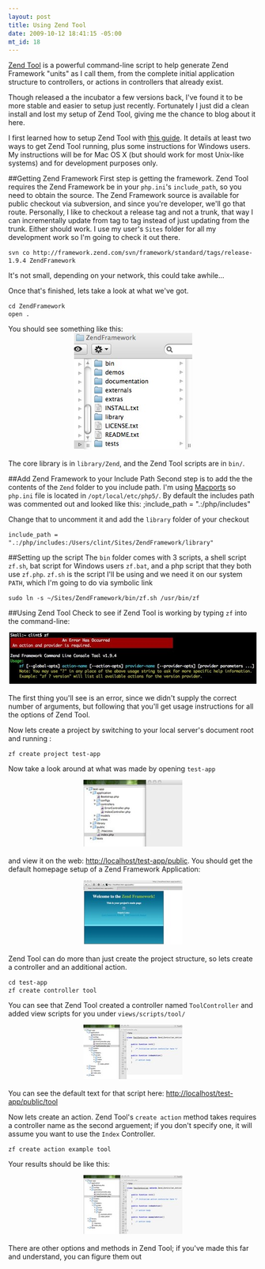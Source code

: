 ```yaml
--- 
layout: post
title: Using Zend Tool
date: 2009-10-12 18:41:15 -05:00
mt_id: 18
---
```

[Zend Tool](http://framework.zend.com/wiki/display/ZFDEV/Zend+Tool+Initiative "Zend Tool Initiative") is a powerful command-line script to help generate Zend Framework "units" as I call them, from the complete initial application structure to controllers, or actions in controllers that already exist.  

Though released a the incubator a few versions back, I've found it to be more stable and easier to setup just recently.  Fortunately I just did a clean install and lost my setup of Zend Tool, giving me the chance to blog about it here.

I first learned how to setup Zend Tool with [this guide](http://devzone.zend.com/article/3811 "Using Zend_Tool to start up your ZF Project").  It details at least two ways to get Zend Tool running, plus some instructions for Windows users.  My instructions will be for Mac OS X (but should work for most Unix-like systems) and for development purposes only.  

##Getting Zend Framework
First step is getting the framework.  Zend Tool requires the Zend Framework be in your `php.ini`'s `include_path`, so you need to obtain the source.  The Zend Framework source is available for public checkout via subversion, and since you're developer, we'll go that route.  Personally, I like to checkout a release tag and not a trunk, that way I can incrementally update from tag to tag instead of just updating from the trunk.  Either should work.  I use my user's `Sites` folder for all my development work so I'm going to check it out there.

	svn co http://framework.zend.com/svn/framework/standard/tags/release-1.9.4 ZendFramework

It's not small, depending on your network, this could take awhile...

Once that's finished, lets take a look at what we've got.

	cd ZendFramework
	open .

You should see something like this:
<img alt="ZendFramework.jpg" src="/images/ZendFramework.jpg" width="239" height="235" style="text-align: center; display: block; margin: 0 auto 20px;" />

The core library is in `library/Zend`, and the Zend Tool scripts are in `bin/`.  


##Add Zend Framework to your Include Path
Second step is to add the the contents of the `Zend` folder to you include path.  I'm using [Macports](http://www.macports.org/ "MacPorts") so `php.ini` file is located in  `/opt/local/etc/php5/`.  By default the includes path was commented out and looked like this:
	;include_path = ".:/php/includes"

Change that to uncomment it and add the `library` folder of your checkout

	include_path = ".:/php/includes:/Users/clint/Sites/ZendFramework/library"


##Setting up the script
The `bin` folder comes with 3 scripts, a shell script `zf.sh`, bat script for Windows users `zf.bat`, and a php script that they both use `zf.php`.  `zf.sh` is the script I'll be using and we need it on our system `PATH`, which I'm going to do via symbolic link

	sudo ln -s ~/Sites/ZendFramework/bin/zf.sh /usr/bin/zf


##Using Zend Tool
Check to see if Zend Tool is working by typing `zf` into the command-line:

<img src="/images/output-thumb-500x104-5.jpg" width="500" height="104" alt="output.jpg"  style="text-align: center; display: block; margin: 0 auto 20px;" />

The first thing you'll see is an error, since we didn't supply the correct number of arguments, but following that you'll get usage instructions for all the options of Zend Tool.  

Now lets create a project by switching to your local server's document root and running :

	zf create project test-app

Now take a look around at what was made by opening `test-app`

<img src="/images/test-app-structure-thumb-200x135-8.jpg" width="200" height="135" alt="test-app-structure.jpg"  style="text-align: center; display: block; margin: 0 auto 20px;" />

and view it on the web: [http://localhost/test-app/public](http://localhost/test-app/public "Test app on your local server").  You should get the default homepage setup of a Zend Framework Application:

<img src="/images/home-thumb-200x130-11.jpg" width="200" height="130" alt="home.jpg"  style="text-align: center; display: block; margin: 0 auto 20px;" />

Zend Tool can do more than just create the project structure, so lets create a controller and an additional action.

	cd test-app
	zf create controller tool

You can see that Zend Tool created a controller named `ToolController` and added view scripts for you under `views/scripts/tool/`

<img src="/images/tool-controller-thumb-200x110-14.jpg" width="200" height="110" alt="tool-controller.jpg"  style="text-align: center; display: block; margin: 0 auto 20px;" />

You can see the default text for that script here: [http://localhost/test-app/public/tool](http://localhost/test-app/public/tool "Tool Controller")

Now lets create an action.  Zend Tool's `create action` method takes requires a controller name as the second arguement; if you don't specify one, it will assume you want to use the `Index` Controller.  

	zf create action example tool

Your results should be like this:

<img src="/images/tool-example-action-thumb-200x119-17.jpg" width="200" height="119" alt="tool-example-action.jpg"  style="text-align: center; display: block; margin: 0 auto 20px;" />

There are other options and methods in Zend Tool; if you've made this far and understand, you can figure them out 
